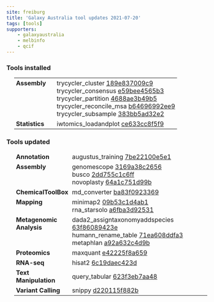 ```yaml
---
site: freiburg
title: 'Galaxy Australia tool updates 2021-07-20'
tags: [tools]
supporters:
    - galaxyaustralia
    - melbinfo
    - qcif
---
```



<style>
  table {
    width: 100%;
    margin: 10px 20px;
  }
  table th {
    display: none;
  }
  td {
    padding: 3px 5px;
  }
  tr td:nth-child(1) {
    vertical-align: top;
    width: 25%;
  }
</style>

### Tools installed

| Section | Tool |
|---------|-----|
| **Assembly** | trycycler_cluster [189e837009c9](https://toolshed.g2.bx.psu.edu/view/iuc/trycycler_cluster/189e837009c9)<br/>trycycler_consensus [e59bee4565b3](https://toolshed.g2.bx.psu.edu/view/iuc/trycycler_consensus/e59bee4565b3)<br/>trycycler_partition [4688ae3b49b5](https://toolshed.g2.bx.psu.edu/view/iuc/trycycler_partition/4688ae3b49b5)<br/>trycycler_reconcile_msa [b64696992ee9](https://toolshed.g2.bx.psu.edu/view/iuc/trycycler_reconcile_msa/b64696992ee9)<br/>trycycler_subsample [383bb5ad32e2](https://toolshed.g2.bx.psu.edu/view/iuc/trycycler_subsample/383bb5ad32e2) |
| **Statistics** | iwtomics_loadandplot [ce633cc8f5f9](https://toolshed.g2.bx.psu.edu/view/iuc/iwtomics_loadandplot/ce633cc8f5f9) |

### Tools updated

| Section | Tool |
|---------|-----|
| **Annotation** | augustus_training [7be22100e5e1](https://toolshed.g2.bx.psu.edu/view/bgruening/augustus_training/7be22100e5e1) |
| **Assembly** | genomescope [3169a38c2656](https://toolshed.g2.bx.psu.edu/view/iuc/genomescope/3169a38c2656)<br/>busco [2dd755c1c6ff](https://toolshed.g2.bx.psu.edu/view/iuc/busco/2dd755c1c6ff)<br/>novoplasty [64a1c751d99b](https://toolshed.g2.bx.psu.edu/view/iuc/novoplasty/64a1c751d99b) |
| **ChemicalToolBox** | md_converter [ba83f0923369](https://toolshed.g2.bx.psu.edu/view/chemteam/md_converter/ba83f0923369) |
| **Mapping** | minimap2 [09b53c1d4ab1](https://toolshed.g2.bx.psu.edu/view/iuc/minimap2/09b53c1d4ab1)<br/>rna_starsolo [a6fba3d92531](https://toolshed.g2.bx.psu.edu/view/iuc/rna_starsolo/a6fba3d92531) |
| **Metagenomic Analysis** | dada2_assigntaxonomyaddspecies [63f86089423e](https://toolshed.g2.bx.psu.edu/view/iuc/dada2_assigntaxonomyaddspecies/63f86089423e)<br/>humann_rename_table [71ea608ddfa3](https://toolshed.g2.bx.psu.edu/view/iuc/humann_rename_table/71ea608ddfa3)<br/>metaphlan [a92a632c4d9b](https://toolshed.g2.bx.psu.edu/view/iuc/metaphlan/a92a632c4d9b) |
| **Proteomics** | maxquant [e42225f8a659](https://toolshed.g2.bx.psu.edu/view/galaxyp/maxquant/e42225f8a659) |
| **RNA-seq** | hisat2 [6c19daec423d](https://toolshed.g2.bx.psu.edu/view/iuc/hisat2/6c19daec423d) |
| **Text Manipulation** | query_tabular [623f3eb7aa48](https://toolshed.g2.bx.psu.edu/view/iuc/query_tabular/623f3eb7aa48) |
| **Variant Calling** | snippy [d220115f882b](https://toolshed.g2.bx.psu.edu/view/iuc/snippy/d220115f882b) |
